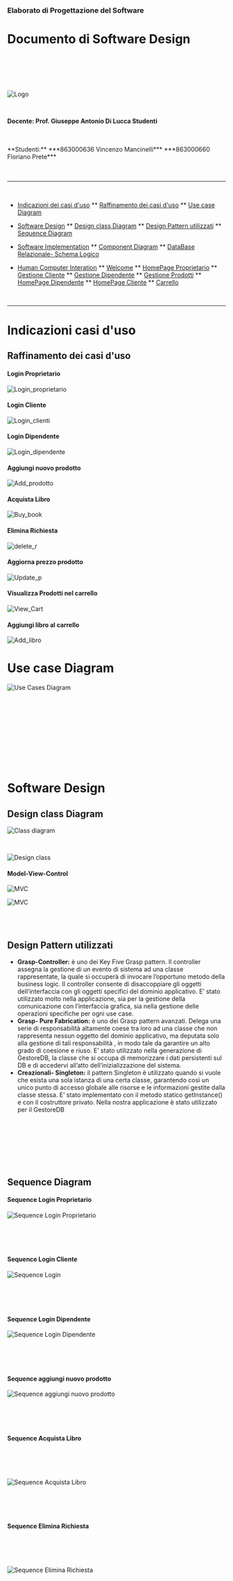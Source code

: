 ### Elaborato di Progettazione del Software

# Documento di Software Design

<br>

<br>

<br>

<br>

![Logo](https://www.giornalistitalia.it/wp-content/uploads/2015/09/Universit%c3%a0-del-Sannio.jpg)
<br>

<br>

**Docente: Prof. Giuseppe Antonio Di Lucca Studenti**

<br>

<br>
**Studenti:**
***863000636 Vincenzo Mancinelli***
***863000660 Floriano Prete***

<br>

<br>

<br>



---

<br>

* [Indicazioni dei casi d'uso](#UseCase)
  ** [Raffinamento dei casi d'uso](#1.)
  ** [Use case Diagram](#UseCaseD)

* [Software Design](#Software)
  ** [Design class Diagram](#Design)
  ** [Design Pattern utilizzati](#DPattern)
  ** [Sequence Diagram](#Sequence)

* [Software Implementation](#Implementation)
  ** [Component Diagram](#Component)
  ** [DataBase Relazionale- Schema Logico](#DataBase)

* [Human Computer Interation](#HCI)
  ** [Welcome](#welcome)
  ** [HomePage Proprietario](#homePageP)
  ** [Gestione Cliente](#GestioneC)
  ** [Gestione Dipendente](#GestioneD)
  ** [Gestione Prodotti](#GestioneProd)
  ** [HomePage Dipendente](#homePageD)
  ** [HomePage Cliente](#homePageC)
  ** [Carrello](#carrello)

  <br>


-----------------------------------------------

# <a name="UseCase"></a>Indicazioni casi d'uso
## <a name="1."></a>Raffinamento dei casi d'uso

#### Login Proprietario
![Login_proprietario](https://res.cloudinary.com/dqh1pnrdx/image/upload/v1600437936/EdOnlineShop/Login_Proprietario_rkwpye.png)

#### Login Cliente
![Login_clienti](https://res.cloudinary.com/dqh1pnrdx/image/upload/v1600437462/EdOnlineShop/UseCase_Login_Cliente.png)

#### Login Dipendente
![Login_dipendente](https://res.cloudinary.com/dqh1pnrdx/image/upload/v1600438000/EdOnlineShop/Login_Dipendente_oo25e5.png)

#### Aggiungi nuovo prodotto
![Add_prodotto](https://res.cloudinary.com/dqh1pnrdx/image/upload/v1600438330/EdOnlineShop/Aggiungi_nuovo_prodotto_a9tsaa.png)

#### Acquista Libro
![Buy_book](https://res.cloudinary.com/dqh1pnrdx/image/upload/v1600438330/EdOnlineShop/Acquista_Libro_ht9ddh.png)

#### Elimina Richiesta
![delete_r](https://res.cloudinary.com/dqh1pnrdx/image/upload/v1600438330/EdOnlineShop/Elimina_richiesta_wvtobe.png)

#### Aggiorna prezzo prodotto
![Update_p](https://res.cloudinary.com/dqh1pnrdx/image/upload/v1600438330/EdOnlineShop/Aggiorna_prezzo_prodotto_xvbjst.png)

#### Visualizza Prodotti nel carrello
![View_Cart](https://res.cloudinary.com/dqh1pnrdx/image/upload/v1600438330/EdOnlineShop/Visualizza_prodotto_nel_carrello_vwvn42.png)

#### Aggiungi libro al carrello
![Add_libro](https://res.cloudinary.com/dqh1pnrdx/image/upload/v1600438330/EdOnlineShop/Aggiungi_libro_Carrello_iewggb.png)



# <a name="UseCaseD"></a>Use case Diagram


![Use Cases Diagram](https://www.plantuml.com/plantuml/png/RP9DJyCm38Rl_HNUxbl5Fc47DBHD0wcWQMBSizHhBTAaE0c8_dgoiKgb9RT7UfpNiREqJh3pXOgYNeedqWZ9q_RnTRlVR5wY7ccfV8gU5UJEbNOHnoo-XXcvt1-zHPP6EzHkA4qHhrcyOs4utcEwPhHsi5D2kyDp4XV2EkJOkc-5m_8IjpYS2t4HAJmvS0QOijn1IepIaT5H110IfB08_SHaf677fcJ2q36PFWWBXzLDrrefEbzy5KPTOKqbwhJXZ9lEGvQHrnc1zkRJGCacDSxLUPC_glpm50O82HsvDgPDOwEe82rWJp8d3EfLchKJ3GUhPAogJkIywRwHzK9HLObQ2usY0YcOKQcwvlRV5rtQ1D6nxywp_bq73EwlKstogCNZ5azQF6tnhCNp5j-sE3HqFikmfl1NVW00 "Use Cases Diagram")

<br>

<br>

<br>

<br>

<br>

<br>

<br>

<br>

<br>



# <a name="Software"></a>Software Design

## <a name="Design"></a>Design class Diagram
![Class diagram](https://res.cloudinary.com/dqh1pnrdx/image/upload/v1602491651/EdOnlineShop/EdOnlineShop_gk8vw2.png)

<br>

![Design class](https://res.cloudinary.com/dqh1pnrdx/image/upload/v1602490543/EdOnlineShop/Design_class_xdesup.png)

#### Model-View-Control
![MVC](https://res.cloudinary.com/dqh1pnrdx/image/upload/v1602491917/EdOnlineShop/Model-View-Control_h0a2ia.png)

![MVC](https://res.cloudinary.com/dqh1pnrdx/image/upload/v1602491928/EdOnlineShop/View-Control_csxoxe.png)

<br>

<br>

## <a name="DPattern"></a>Design Pattern utilizzati



+ **Grasp-Controller:** è uno dei Key Five Grasp pattern. Il controller assegna la gestione di un evento di sistema ad una classe rappresentate, la quale si occuperà di invocare l’opportuno metodo della business logic. Il controller consente di disaccoppiare gli oggetti dell’interfaccia con gli oggetti specifici del dominio applicativo. E’ stato utilizzato molto nella applicazione, sia per la gestione della comunicazione con l’interfaccia grafica, sia nella gestione delle operazioni specifiche per ogni use case.
+ **Grasp- Pure Fabrication:** è uno dei Grasp pattern avanzati. Delega una serie di responsabilità altamente coese tra loro ad una classe che non rappresenta nessun oggetto del dominio applicativo, ma deputata solo alla gestione di tali responsabilità , in modo tale da garantire un alto grado di coesione e riuso. E’ stato utilizzato nella generazione di GestoreDB, la classe che si occupa di memorizzare i dati persistenti sul DB e di accedervi all’atto dell’inizializzazione del sistema.
+ **Creazionali- Singleton:** il pattern Singleton è utilizzato quando si vuole che esista una sola istanza di una certa classe, garantendo così un unico punto di accesso globale alle risorse e le informazioni gestite dalla classe stessa. E’ stato implementato con il metodo statico getInstance() e con il costruttore privato. Nella nostra applicazione è stato utilizzato per il GestoreDB



<br>

<br>

<br>

<br>

<br>

<br>

## <a name="Sequence"></a>Sequence Diagram

#### Sequence Login Proprietario

![Sequence Login Proprietario](https://www.plantuml.com/plantuml/png/TP51Ry8m38Nl-HNcjg6LtdkOc4J59h4DmRXDcanZ829DAiS5xTylOKnjaPQRxPVlFIVJ8CZIrbQfaQQTSGIBb_dpntnLbczgP5nbMqqjMpY8DA78SyRpP6_aq6xRG5nv9-HaKlawdp4UgVQShqZFc4B8bXQTR5uNUOr1YFCWtvOcpSKEA_4CI_OD6ueXZ4yjSqAXOVTo-Xt87c5T7OXh5FnQ-BrnK42vsv58Ys0iMB_FZEjuDsgLKhEti3OnLetgbfOCVaSHV49hTAHiuhftiMNi0pGOmjcplWUbwL-RRd3rYHZSOY2OFRqhzMSHtM8TdIxm0lmHFjtowf3A3fJk9MtMIzXFaEOzR1Tey7xZSL4nHNrVEr0KKFiWZ10Y8G66NzBV-RgQKbDoElxi3m00 "Sequence Login Proprietario")

<br>

<br>

<br>

#### Sequence Login Cliente


![Sequence Login](https://www.plantuml.com/plantuml/png/TL5DRy8m3BtdLvZRXbPwxs5Y6XMRn3O4upPfCes1Y3H1ZWlQlr_22gsGbjkp_JxiZ8CWIrDRfGQQDiOHp5wdBv_JHLc-gu5nbMqqDMnX9t88HPupdaPR8xjctGJYoZiX9wFAr_c4SK-rvtn1Ui8KGZQtw6JrDijh34AS1_cnD3gSxR0Ip_1iJQHJGkQ8GjV2-RK0iaTOLZlY6WM_Ptvh71HGRZOaqY0O2zPlC-CwbPjfbMAojx0qCKUDwbOj6Vorel0HhT5HPHNtkuibOn_WW26SFEjxK9h-jUaQhK-KmJK6WidJXr8NY-WMSNGwYnVWz_3bvgr3WfrGugNPh9Umdo3rUx9TeClfXiEYOegZ_R5Biu3Q1s6447c9TZr_Vybs5pKcf-FN_G80 "Sequence Login")

<br>

<br>

<br>

#### Sequence Login Dipendente

![Sequence Login Dipendente](https://www.plantuml.com/plantuml/png/TL5BJm913BxFhoWt9IvxtuF1188cg0JaPcBAJe49yzZCT27-Uxk8sP64kRLV-pqwuyGOkNLMgO6chV44yvVPyyTiEPs-gO7njMqrjT72dhb9LLb6F8rsXlVjfaqKw-2PF8_guCf9n0Ev4CibwKcab8g5HS_hrtdfC375Cl6tfL5pbiEQGuI9QSXhOQ2kOOx8bFVEhw-XU8HLlQVeaF5h7dR6GmNJxPQOMmHZmOPTONpFTJMjEhynM5WPCUHGNRDr0h-G41_H6YqiQmbw9orZ7w31b4uXwdjGccxAzC15HsXmWqd2FRqhzISXQbABqfcyWd20Jx-uA7HbTXJPwsQBp67keCCpsjvGThtXiAeZoVG_0prUWGk98qAIxMuv_ueyxIMK6Wied_a3 "Sequence Login Dipendente")

<br>

<br>

<br>

#### Sequence aggiungi nuovo prodotto

![Sequence aggiungi nuovo prodotto](https://www.plantuml.com/plantuml/png/bLJ1Rjim3BthAzXRKYJntOUY0n9a1R8rQDVRW4Ar64UeBBaItQBzcltBVcoIxTfox0oRJpP9lVVuIFdQ4RTK5Ogn2u47gH5sDzklFxPtcyrtTY5rfYg1bLLm92fTcYIMlwroISVggN9eCwC9DQqoKoHhov-nC3QvGx6swDnohxYcXs-xfE2Eq2QEtXMkofgEPsGixAqfhKGlGfeGag-SS1YjdpW2ookupuve2qxySMTogI65pU60H1K7gK2PV2brZtTIpO9gQnJSIo-huEmKBH0qAG_yofKK7kN1jplp8QaMK7BdtemLSs02pzBqYPR7m_0dxX3MNsuP-wJmRFxRCzNWAPXd-AdtBKFux872kL2xZ1J62a8-Wkq53Voxl4mpYxu-hXrKf50OHvQ3ymW1O3YIkEUsjVC3EW4kBHO8v1V2G8wEfF4xLreZ396P6jc0-GnivCVqGARth9j_RyEsbVJuAUb_t5ADOJKb23dHtpyuDrQGmetsooTTXY35lWqluANorqlIxryG6F3Z8sfjXCB6k9DhFeiOEe95Yp-F6nXJ_CtOPiMvwD1dawqiEg_c4siV2-wFf_MDwI3g6-G3hUOcsxm3ptDfhER3KPnScz76jdw5mvMUdY9ZrwY5_xFz0G00 "Sequence aggiungi nuovo prodotto")

<br>

<br>

<br>

#### Sequence Acquista Libro

<br>

<br>

<br>

![Sequence Acquista Libro](https://www.plantuml.com/plantuml/png/hLPBRjim4Dth59DLdI2EkzOYI607QG6dTVFP5IXeaP47eKI77mVrQNgNNgn3_HtHZfrc9t66RsRU6mvvOIpJrcKoYewuUCHSmFJhzPVxwzkhgs_H4UQ9T5muBM5XxTB4ev5cBsSfseMREoDqed8hSdkMg6mqqUn9P4gFRWMVQ67CS2PPRXzkfgEC6IlqoDZVKfmjYt0iiKh3M29j5_uFLyoAPY6AgYyOdiDTiX0wOvRzcgeKSuZXwl5HMEiOe0IfqY7cBSGhxyZdg9M4EwGaCXQzHlC1IXC1hvX4JYWFLDo0bb2Umf8Pyw8qFuQ8YwrXMaCLXs3Od1a1ayllKLI7e6ZqJv4Ay1ZK4_pCPrK4_zi2-NtUTzZ9i9k1jtTWsuHgwavEuaGBSkswrSOOCcMiPc1edz_MSDyjigebh4OBjVHwewBsCKx2qad3l665nX6XwpK3YNED8P7gg7tO3M4g5QK2uXK7oASuF-wJtgEvS7oJruDeZS4irCkKNEeq0em5o-bnBycxvYROMpKxR_2FEVKhcaHGlS25B20zLPL52yXfDM5Q2-Bm0tHWaqQ6KtXs93VQlty2YkmiQxjSBURvv_TALqAwfJ_GFsguGIZPmt1RtakQMPgYoorzT2X-nocQDQUeEK7xABPzmEsbu9XkW4Drssks5QEjn8y_PgvLPD1WytMKestV_WhElSAx9RdbAn1qSyfrPzjubqYrBO3ObuNHyeOiuUeQpFxnATZ-dsjaaoT6HIkkhCMD0GB2ax5UAxXNbidWdH5kzfRDkqIav49XEF58vn4uqbsRieosVG2NliLRy9rNHJ0_8-oDuhCweK6Jsl5xgZM9nfK0-GdvBIOB59xRWiMiQ2UMF3k2Eg0sNSCCEf1x7-H-2vKTL3-0je0spTHDgUDQZEuTtTKuNfRbllL6QOeaWieDcA-GAWZEroYw43cdz-K_ "Sequence Acquista Libro")

<br>

<br>

<br>

#### Sequence Elimina Richiesta

<br>

<br>

<br>

![Sequence Elimina Richiesta](https://www.plantuml.com/plantuml/png/nLHDJ-Cm4BtdLmmtGDlcdWDYfLQ0L3vKbjjAgo6U9XR-Y6odrVRNxpZROhS48RZWc-VZlPdtd5pwW2xqMXN5YQ2LD0IBcwlhNrVB-VokE96cLhsWtYbeG-XyLPOEDzD6XhP_xZsvsff09anhgykPmnVIrfLB4ZD7tayU59hmTBieDVf0hlJXhw9fDz1X7Qo3cUp824QW691h39J7XfFkCBc0nxebfp7WduLjf84AvgiLXT0ZI0NADXDf4jPHTH7dTLR1e-I1D1R7Q97WVug1rwYaO9GdNlIKGrBzW0wztrWdpg0Gz2vDIknu60QVqVDoF--BOa_1R7ndfW6y0li2lyt3ZY5UCr6uBzPEiWdp2M8-Wqq3PUgTdrUr8wu-623bAz3M1uVWkJisvrRas-wMUi-O0yZEaQPeJTShZp6sbhvdPRTR12VhLXA_mJ77Cl9Hx0El1cELGb3qYaflVNYZ_8rOSdKSuKEzFojt1RwrcmLNdIQMiu-qZojm1O8WTR3BLmtmf6WhhHcWNmK7WK1AQcdG4RywIaO5_bZjFlaPwTEMtotyNijCFy2caTOPF99ozBcDMvJ4suaJSCmLFfVSmt-vVm00 "Sequence Elimina Richiesta")

<br>

<br>

<br>

<br>

<br>

<br>

<br>

<br>

<br>

<br>

<br>

<br>

<br>

<br>

<br>

<br>

<br>

<br>

#### Sequence aggiorna prezzo prodotto

<br>

<br>

<br>

<br>

![Sequence Update Price](https://www.plantuml.com/plantuml/png/bPHDJ-Cm48Rl_XN33H1jxZciMAbL5waB5IotbP29fwc5OqVZ2MZvzMkdQUCqAThDgHcFd_UTZ_JMioHkAYF4XSAjjWZhkzMFNwl7vV9UN6XRc4PXGmPspBNFiupanxpKl6jU6uzKECjeULwuAbkGVCFAKVQ8Qa7e_MnZfENdd-kiafwHCiz_3CxhLauMx0Wsv6hI64ne5qFwNJ8Ee-sJHc3s3PwA7L8bMRwiNQajvB3SRf6vaQ0D65VEjErv9zaYkYPdu4a7MvKKfxGei3yAu7Tfj0gKvr3kPGXfSmErzFx3aRe2eV2iJ7_GwGICV9KUOV7zGOY3H50Bxq6fXUVWtk2ttNGAyRK7nNinTvOuJ1t4ymJR6nhqx_ewBmX3VfexoCYXSfv9WW-421YE9AsvA-tyW4x0DM65m64X79JeMRkmSpKvvPZTrCW6ocUmIJ-c1pAzPyVvzsrOTPPU3fR-frjctx1M4fIUgEyVEZTsaCET3SkdVO6WrUOGZbZy_4pg6LqLOzZaRb_ss9kEUfLw7OE_wk5-csLPQaTMZbmUbpXrqXl8m_w73w2xbhTVm_xt4JbivCdI3qVpvSs3z-DpYrQ5VwU_ "Sequence Update Price")

<br>

<br>

<br>

<br>

<br>

<br>

<br>

<br>

<br>

<br>

<br>

<br>

<br>

<br>

<br>

<br>

#### Sequence visualizza prodotto nel carrello

<br>

<br>

<br>

![Sequence Carrello](https://www.plantuml.com/plantuml/png/hLHDJnin4BtxLmmtG4tsleUAYaIqKWeHb5kbQjYT91PUUsMFWyglxpZPBy869EXjFH_lpRmtsel0w3bMHgcJabRQ4Yn-N7t_TNKxdr-h4sqB4qkAti26kGvvbdbycgurR-933EGBPvaiJmjNPJEFZrGvdzrIEVCKmcHfqFBzpqLMOM3oMU2_XgRrZWuBTXukZPPsIY-zHQOke5Jp1PElS5Tio5V8-6VXrjf23lFLYfWZWZPWt7gYRGznKAtIZDuPkDCoH8Ng42qHx5C2l4MZIq6vb-LE9QJD5wWnX2VdopDG9HsbwHCDZy3W0mQ2sRSRfLeAOPEtCEt0St2FyDik6uRqx85INwgT32OSJf3o0zX-e5Qwy_Eyy2Ibmx8scKFb0dk487sfhTD-k6Ipon4xUgnbCbmxkPywce0fMA3tP8mRSwQbEkxDaAzpfoatE4FMfxgybECz-wZo-_Ry_oZUx2gIfp7teeyUIxlvUuxigdiDUpb6I7EeE_b3XAqEKSxu-LaiVSk3DZU2-5frbF0BrSUtwp0FHM_K_io1lzG9PMbNEcODbaolrCZrNf0jvQVp3m00 "Sequence Carrello")

<br>

<br>

<br>

<br>

<br>

<br>

<br>

<br>

<br>

<br>

<br>

<br>

<br>

<br>

<br>

<br>

<br>

<br>

#### Sequence aggiungi libro al carrello

<br>

<br>

<br>

![Sequence aggiungi libro al carrello](https://www.plantuml.com/plantuml/png/hPJFRjD04CRlVehfBQsQcBCFLH692fA1qj9R9JIn9ywewrspVnBHf-5TU35c4pisZKjLX4_UdTblPdxVsfVEe_MXLaboKjAADK7-uUhzrwkRnU9JSiAwKA6aO1MilMzSbgOMjxEA_JeiWoDR6Er9-rbXwdHkyO5gOzCRAkUMd9jUAzJ-xcEUrkWysTJv7ufcpQuS5jvOUATOZbDSyGOz7JQIf7s3wGNS5ckoDNhybfkADMImMAt8-u302fIffgnxYIVPIUpH6WMtB4tKc3nLYmNs8H7UeE9ILEvak8biiJg71ftR6bkUGbBIisNwG5j7P729Zc3-zdEIT2Macgobqauy0_C0z_gwhH2NlL0y5tEdWmw77SJuGBPlg4DtTfOLbYHrcDO5CwYDynR1oRbuxC1-E6GxoxWRlLGJ_MOZryS51KrG3cDWmou8qCT71CLBosCcTLMFPVymfdLH6H2kFE4ov-NfCVGZpBl45xc-2ci6RcsskQHqROmG6ntdYBsIx8xDwDtgwBp0dxNSLtO5oRnGajf9HbHjn19esItGMXA6_y47d1ziE8VlGUnc_-ldY2D_7UjvkthDYpV_QjrUCZJnW_xIoKt6cdsTRizzZnchYeFsyZ90FFOLoND9kfGVu6y0 "Sequence aggiungi libro al carrello")





<br>

<br>

<br>

<br>

<br>

<br>

<br>

<br>

<br>

<br>

<br>

<br>

# <a name="Implementation"></a>Software Implementation

## <a name="Component"></a>Component Diagram

<br>

<br>



![Component Diagram](https://www.plantuml.com/plantuml/png/TP1DJyCm38Rl-HNUxctl24qRQncRLgWsu38GyXhJLakJahYC2V7VIIV6XrHyi2A_plFQ7Zj6ossjX1X8UguqmN8-kxgThPBaMWmgdQjMKciLbCoDEuiYY_kmgBXijwqZcnlDf3dCJHt55dTK6nkjICQMd0ioXPhlqcLKesEoaUE3eh0vsZMOxx0W66RM5CHi8956Ap_1kZGDd7jYOxHdGqokAlHe2Ez22938k4NdFwQ7zOlggk13V7XHQ2D_4R-rBcr-Y2Duq11FRXvxXTGpLByqzTjQeuBxYlPTX-XiZsD008luOleqoURYzF2rVjS5lkBbstyjVqt4QRMl69EM_dwV "Component Diagram")




Il component digram appena mostrato evidenzia l’organizzazione delle componenti del progetto. 

Il pattern architetturale utilizzato è stato il Model-View-Controller. Nello specifico , la componente View si occupa non solo della visualizzazione dello stato dell’applicazione, ma anche della interazione dell’utente. Sulla base di questa interazione, la View si occuperà di propagare gli input forniti al Controller. Riceve inoltre notifiche di aggiornamento dello stato da parte del Model, che si concretizzeranno poi in un aggiornamento dei dati visualizzati. Il Controller rappresenta la componente di coordinamento del pattern. Si occupa infatti di analizzare l’input proveniente dalla View e intervenire conseguentemente sulla componente Model. Inoltre, in seguito alla modifica di stato e alle interazioni con l’utente, seleziona la View adeguata da visualizzare. La componente Model si occupa di incapsulare lo stato dell’applicazione e, come detto, di notificare alla View le modifiche di stato coordinate dal controller. Il pattern, quindi, è molto utile quando si ha necessità di separare gli strati logici di Presentazione ed Elaborazione, rendendoli così indipendenti gli uni dagli altri. Così facendo, sarà possibile mostrare i dati in modalità diverse e di rendere indipendente la modifica degli stessi dalla loro visualizzazione.

Nel nostro caso, abbiamo la ***View*** ed il ***Controller*** fuse in un unico component. Le classi che modellano gli elementi del dominio quali *Utente*, *Proprietario*, *Cliente*, *Dipendente*, *Prodotto*, *Libri*, *ArticoliC*, *Richieste*, *Pagamento*, *CartaFedeltà*, *SingIn* e *Carrello*  definiscono la componente di Model di gestione dello stato dell’applicazione. Le restanti classi, quali *Gestione utenti*, *GestoreDB*, ed tutti i controller della View, causa l'utilizzo di ***JavaFX*** che necessita di un controller per ogni View,  rappresentano i ***Controller*** ed i ***View*** della nostra applicazione. Particolarmente importante è la classe *GestoreDB*, la quale si occupa della comunicazione della base di dati e, conseguentemente, dell’inizializzazione dello stato della nostra applicazione.

Il diagramma mostra inoltre l’utilizzo di Java DataBase Connectivity, un insieme di interfacce che costituiscono una API per l’intenzione con un DB relazionale.
Il DBMS utilizzato è *MySQL*, il quale a sua volta mette a disposizione un connettore compatibile con JDBC.
Nel diagramma e mostrato anche l'utilizzo delle librerie grafiche *JavaFx* utilizzate per la parte grafica del nostro progetto.

### Boundary Use Case 
La classe *GestoreDB* è la classe deputata alla comunicazione con il DB. All’avvio del sistema una istanza di GestoreDB viene generata e associata agli elementi del dominio che richiedono i suoi servizi. All’avvio del sistema, il GestoreDB caricherà dal DB stesso le informazioni riguardanti gli oggetti da instanziare, garantendo che le operazioni avvengano tutte su oggetti caricati in memoria.

## <a name="DataBase"></a>DataBase Relazionale- Schema Logico

-*Utenti*: (<u>Email</u>, Nome, Cognome, Password)
-*Proprietario*: (<u>Email</u>, Nome, Cognome, Password, Prodotti)
-*Clienti*: (<u>Email</u>, Nome, Cognome, Password, idCarrello, idRichiesta,idCartaFedeltà )
-*Dipendenti*: (<u>Email</u>, Nome, Cognome, Password, Richieste)
-*Prodotti*: (<u>IdProdotto</u>, Prezzo, Quantità, Email)
-*Libri*: (<u>IdProdotto</u>, Prezzo, Quantità, Email, Titolo, Autore, Case Editrice, ISBN )
-*Articoli*: (<u>IdProdotto</u>, Prezzo, Quantità, Email, Tipo)
-*Accesso*: (<u>Email</u>)
-*Carrelli*: (<u>IdCart</u>, Prodotti, Prezzo, Quantità, Email)
-*Carte*: (<u>IdCarte</u>, Datas, Punti, Email)
-*Richieste*: (<u>IdAcquisto</u>, Data, Prezzo, MetodoPagamento, EmailDipendente, EmailCliente)

***Utenti***

![DAO Utenti](https://res.cloudinary.com/dqh1pnrdx/image/upload/v1600689582/EdOnlineShop/DAO_Utenti_ctrpne.jpg)

**Proprietario**

![DAO Proprietario](https://res.cloudinary.com/dqh1pnrdx/image/upload/v1600689582/EdOnlineShop/DAO_Proprietario_e8hng2.jpg)

<br>

<br><br>

<br><br>

<br><br>

<br><br>

<br>

**Clienti**

<br>

![DAO Clienti](https://res.cloudinary.com/dqh1pnrdx/image/upload/v1600689582/EdOnlineShop/DAO_Clienti_vvfxci.jpg)

**Dipendenti**

<br>

![DAO Dipendenti](https://res.cloudinary.com/dqh1pnrdx/image/upload/v1600689583/EdOnlineShop/DAO_Dipendente_aj97kp.jpg)

**Prodotti**

<br>

![DAO Prodotti](https://res.cloudinary.com/dqh1pnrdx/image/upload/v1600689582/EdOnlineShop/DAO_Prodotti_c4kbcc.jpg)

<br>

<br><br>

<br><br>

<br><br>

<br>

<br>

<br><br>

<br><br>

<br><br>

<br>

**Libri**

<br>

![DAO Libri](https://res.cloudinary.com/dqh1pnrdx/image/upload/v1600689582/EdOnlineShop/DAO_Libri_yr0wl6.jpg)

**Articoli**

<br>

![DAO Articoli](https://res.cloudinary.com/dqh1pnrdx/image/upload/v1600689582/EdOnlineShop/DAO_Articoli_est30g.jpg)

**Accesso**

<br>

![DAO Accesso](https://res.cloudinary.com/dqh1pnrdx/image/upload/v1600689582/EdOnlineShop/DAO_Accesso_syrmrq.jpg)

<br><br><br><br><br><br><br><br>

**Carrelli**

<br>

![DAO Carrelli](https://res.cloudinary.com/dqh1pnrdx/image/upload/v1600689582/EdOnlineShop/DAO_Carrelli_xdpwtz.jpg)

**Carte**

<br>

![DAO Carte](https://res.cloudinary.com/dqh1pnrdx/image/upload/v1600689582/EdOnlineShop/DAO_Carte_n09znu.jpg)

**Richiesta**

<br>

![DAO Richieste](https://res.cloudinary.com/dqh1pnrdx/image/upload/v1600689582/EdOnlineShop/DAO_Richiesta_awax2s.jpg)
<br>

<br><br><br><br><br><br><br>

# <a name="HCI"></a>Human Computer Interation

<br>

## Welcome

<br><br>

![Welcome](https://res.cloudinary.com/dqh1pnrdx/image/upload/v1600694850/EdOnlineShop/Welcome_ztuxd2.jpg)

<br>

<br>

***Questa è l’interfaccia di avvio del sistema. Da qui, l'utente potrà effettuare l'accesso, premendo il pulsante <u>accedi</u> ed in base alla propria registrazione mostrera la homepage di riferimento.***

<br><br><br><br><br><br><br><br><br><br><br>

<br><br>

## <a name="homePageP"></a>HomePage Proprietario

<br>

![HomePage Proprietario](https://res.cloudinary.com/dqh1pnrdx/image/upload/v1600694850/EdOnlineShop/HomePage_Proprietario_nfwerp.jpg)

<br>

***Questa è l'interfaccia che si ottine dopo l'accesso del proprietario e si possono vedere le liste di <u>clientit</u>, <u>dipendenti</u> e dei <u>prodotti</u> premendo i rispettivi pulsanti.
Premendo sui pulsanti <u>Gestione Clienti</u>, <u>Gestione Dipendenti</u> e <u>Gestione Prodotti</u> si andra nelle rispettive schermate di gestione.***

<br><br><br><br><br><br><br><br><br><br><br>

<br><br>

<br><br>

<br><br>

## <a name="GestioneC"></a>Gestione Cliente

<br>

![Gestione Clienti](https://res.cloudinary.com/dqh1pnrdx/image/upload/v1600694850/EdOnlineShop/Gestione_Clienti_zv3nx9.jpg)

<br>

***Questa interfaccia rappresenta la gestione, da parte del proprietario, del cliente. In questa schemata e possibile aggiungere un nuovo utente tramite L'apposito pulsante, si possono visualizzare la lista di utenti già registrati, la lista di carte fedeltà già usate e la lista dei clienti registrati. Tramite il tasto <u>Aggiungi Carta Fedeltà</u> è possibile dare una carta fedelta ad un utente e tramite il tasto <u>modifica</u> si può aggiornare la data di scadenza della carta ed i propri punti. Infine con il tasto <u>Aggiungi Cliente</u> si va ad aggiungere un codice identificativo del carrello all'utente e viene classificato come cliente.***

<br><br><br><br><br><br><br><br><br><br><br>

<br><br>

<br><br>

<br><br>

## <a name="GestioneD"></a>Gestione Dipendente

<br>

![Gestione Dipendenti](https://res.cloudinary.com/dqh1pnrdx/image/upload/v1600694850/EdOnlineShop/Gestione_Dipendenti_cohjdo.jpg)

<br>

***L'interfaccia gestione dipendente rappresenta la possibilità di aggiungere nuovi dipendenti tramite il pulsante <u>Aggiungi Dipendente</u> e tramite il tasto <u>Elimina dipendente</u> l'eliminazione del dipendente.***

<br><br><br><br><br><br><br><br><br><br><br>

<br><br>

<br><br>

<br><br>

## <a name="GestioneProd"></a>Gestione Prodotti

<br>

![Gestione Prodotti](https://res.cloudinary.com/dqh1pnrdx/image/upload/v1600694850/EdOnlineShop/Gestione_Prodotti_s4jri6.jpg)

<br>

***In gestione prodotti abbiamo l'interfaccia che gestisce l'inserimento di nuovi prodotti tramite il pulsante <u>Aggiungi Prodotto</u> e tramita <u>Modifica Prodotto</u> è possibile modificare il prezzo e la quantità del prodotto e d automaticamente le aggiorna il prezzo e la quantità dei libri e degli articoli di cancelleria.
Tramite <u>Aggiungi Libro</u> possiamo aggiungere tutti i dati del libro, così come <u>Aggiungi Articolo</u> aggiungiamo i dati degli articoli.
Infine con il pulsante <u>Visualizza Lista prodotti</u> è possibile visualizzare la lista di tutti i prodotti aggiunti.***

<br><br><br><br><br><br><br><br><br><br><br>

<br><br>

<br><br>

<br><br>

## <a name="homePageD"></a>HomePage Dipendenti

<br>

![HomePage Dipendenti](https://res.cloudinary.com/dqh1pnrdx/image/upload/v1600694850/EdOnlineShop/HomePage_Dipendente_lvisx0.jpg)

<br>

***Nella Homepage del dipendente abbiamo due pulsanti, il primo pulsatnte <u>Visualizza Richiesta</u> permette di visualizzare tutte le richieste di acquisto da evadere e tramite il pulsante <u>Elimina Richiesta</u> è possibile eliminare la richiesta scrivendo nell'apposita casella l'id della richiesta da eliminare***

<br><br><br><br><br><br><br><br><br><br><br>

<br><br>

<br><br>

<br><br>

## <a name="homePageC"></a>HomePage Clienti

<br>

![HomePage Clienti](https://res.cloudinary.com/dqh1pnrdx/image/upload/v1600694850/EdOnlineShop/HomePage_Cliente_nwrbym.jpg)

<br>

***L'interfaccia Homepage Clienti rappresenta la schermata iniziale che si presenta al cliente dopo il login, abbiamo due pulsanti per la visualizzazione dei prodotti, <u>Visualizza libri</u> per i libri e <u>Visualizza articoli</u> per la visualizzazione degli articoli di cancelleria. Il pulsante <u>Inserisci nel carrello</u> per l'inserimento del prodotto scelto, inserendo Id del prodotto e la quantità nelle apposite caselle, nel carrello.
L'ultimo tasto che troviamo è <u>Vai al carrello</u> che permetti di andare nell'interfaccia del carrello***

<br><br><br><br><br><br><br><br><br><br><br>

<br><br>

<br><br>

<br><br>

## Carrello

<br>

![Carrello](https://res.cloudinary.com/dqh1pnrdx/image/upload/v1600694850/EdOnlineShop/Carrello_gz254w.jpg)

<br>

***Questa intefaccia rappresenta il carrello di prodotti che ha il cliente, tramite il pulsante <u>Visualizza il tuo carrello</u> il cliente potrà vedere i proditti aggiunti in precedenza nel carrello. Tramite il tasto <u>elimina</u> possiamo rimuovere un prodotto dal carrello inserendo i dati del prodotto negli appositi campi. E' possibile scegliere il metodo di pagamento nell'apposito menu ed infine dopo aver scelto un nome per la propria richiesta è possibile inviare l'ordine al dipendente tramite il pulsante <u>Crea richiesta aqcuisto</u>***

